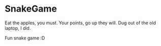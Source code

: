 # SnakeGame
Eat the apples, you must. Your points, go up they will. Dug out of the old laptop, I did. 

Fun snake game :D
